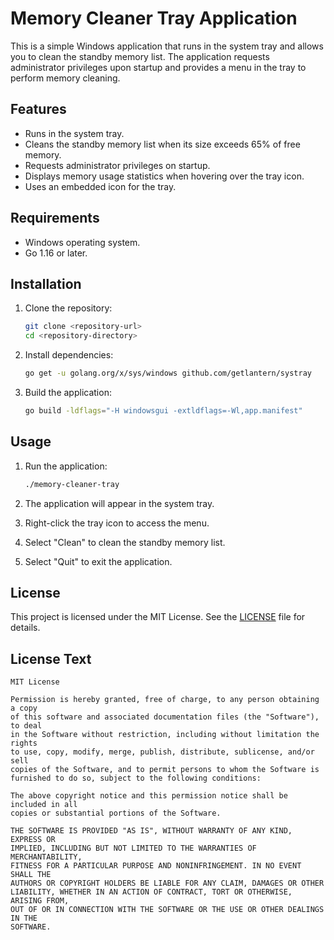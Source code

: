 # Memory Cleaner Tray Application

This is a simple Windows application that runs in the system tray and allows you to clean the standby memory list. The application requests administrator privileges upon startup and provides a menu in the tray to perform memory cleaning.

## Features
- Runs in the system tray.
- Cleans the standby memory list when its size exceeds 65% of free memory.
- Requests administrator privileges on startup.
- Displays memory usage statistics when hovering over the tray icon.
- Uses an embedded icon for the tray.

## Requirements
- Windows operating system.
- Go 1.16 or later.

## Installation
1. Clone the repository:
   ```sh
   git clone <repository-url>
   cd <repository-directory>
   ```

2. Install dependencies:
   ```sh
   go get -u golang.org/x/sys/windows github.com/getlantern/systray
   ```

3. Build the application:
   ```sh
   go build -ldflags="-H windowsgui -extldflags=-Wl,app.manifest"
   ```

## Usage
1. Run the application:
   ```sh
   ./memory-cleaner-tray
   ```

2. The application will appear in the system tray.
3. Right-click the tray icon to access the menu.
4. Select "Clean" to clean the standby memory list.
5. Select "Quit" to exit the application.

## License

This project is licensed under the MIT License. See the [LICENSE](LICENSE) file for details.

## License Text
```
MIT License

Permission is hereby granted, free of charge, to any person obtaining a copy
of this software and associated documentation files (the "Software"), to deal
in the Software without restriction, including without limitation the rights
to use, copy, modify, merge, publish, distribute, sublicense, and/or sell
copies of the Software, and to permit persons to whom the Software is
furnished to do so, subject to the following conditions:

The above copyright notice and this permission notice shall be included in all
copies or substantial portions of the Software.

THE SOFTWARE IS PROVIDED "AS IS", WITHOUT WARRANTY OF ANY KIND, EXPRESS OR
IMPLIED, INCLUDING BUT NOT LIMITED TO THE WARRANTIES OF MERCHANTABILITY,
FITNESS FOR A PARTICULAR PURPOSE AND NONINFRINGEMENT. IN NO EVENT SHALL THE
AUTHORS OR COPYRIGHT HOLDERS BE LIABLE FOR ANY CLAIM, DAMAGES OR OTHER
LIABILITY, WHETHER IN AN ACTION OF CONTRACT, TORT OR OTHERWISE, ARISING FROM,
OUT OF OR IN CONNECTION WITH THE SOFTWARE OR THE USE OR OTHER DEALINGS IN THE
SOFTWARE.
```
